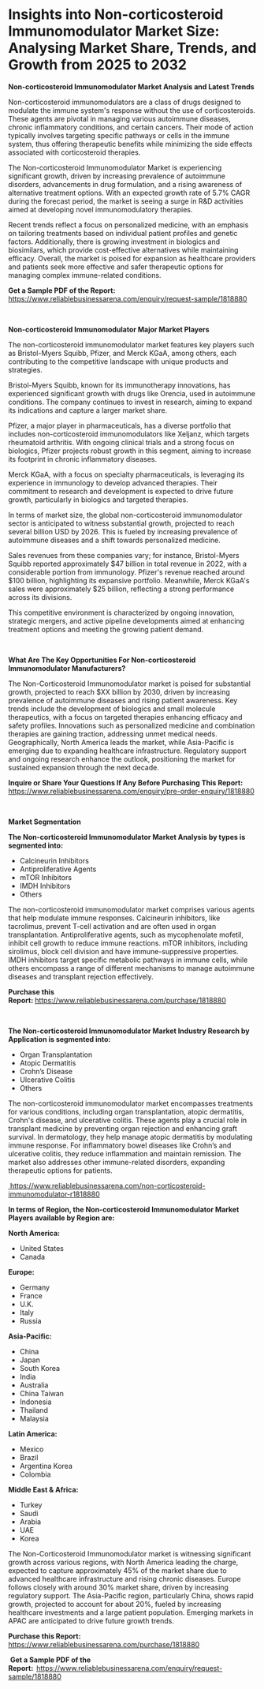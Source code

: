 <p><h1>Insights into Non-corticosteroid Immunomodulator Market Size: Analysing Market Share, Trends, and Growth from 2025 to 2032</h1></p><p><strong>Non-corticosteroid Immunomodulator Market Analysis and Latest Trends</strong></p>
<p><p>Non-corticosteroid immunomodulators are a class of drugs designed to modulate the immune system's response without the use of corticosteroids. These agents are pivotal in managing various autoimmune diseases, chronic inflammatory conditions, and certain cancers. Their mode of action typically involves targeting specific pathways or cells in the immune system, thus offering therapeutic benefits while minimizing the side effects associated with corticosteroid therapies.</p><p>The Non-corticosteroid Immunomodulator Market is experiencing significant growth, driven by increasing prevalence of autoimmune disorders, advancements in drug formulation, and a rising awareness of alternative treatment options. With an expected growth rate of 5.7% CAGR during the forecast period, the market is seeing a surge in R&D activities aimed at developing novel immunomodulatory therapies. </p><p>Recent trends reflect a focus on personalized medicine, with an emphasis on tailoring treatments based on individual patient profiles and genetic factors. Additionally, there is growing investment in biologics and biosimilars, which provide cost-effective alternatives while maintaining efficacy. Overall, the market is poised for expansion as healthcare providers and patients seek more effective and safer therapeutic options for managing complex immune-related conditions.</p></p>
<p><strong>Get a Sample PDF of the Report:&nbsp;</strong> <a href="https://www.reliablebusinessarena.com/enquiry/request-sample/1818880?utm_campaign=3100&utm_medium=2&utm_source=Github&utm_content=ia&utm_term=19042025&utm_id=non-corticosteroid-immunomodulator">https://www.reliablebusinessarena.com/enquiry/request-sample/1818880</a></p>
<p>&nbsp;</p>
<p><strong>Non-corticosteroid Immunomodulator Major Market Players</strong></p>
<p><p>The non-corticosteroid immunomodulator market features key players such as Bristol-Myers Squibb, Pfizer, and Merck KGaA, among others, each contributing to the competitive landscape with unique products and strategies. </p><p>Bristol-Myers Squibb, known for its immunotherapy innovations, has experienced significant growth with drugs like Orencia, used in autoimmune conditions. The company continues to invest in research, aiming to expand its indications and capture a larger market share.</p><p>Pfizer, a major player in pharmaceuticals, has a diverse portfolio that includes non-corticosteroid immunomodulators like Xeljanz, which targets rheumatoid arthritis. With ongoing clinical trials and a strong focus on biologics, Pfizer projects robust growth in this segment, aiming to increase its footprint in chronic inflammatory diseases.</p><p>Merck KGaA, with a focus on specialty pharmaceuticals, is leveraging its experience in immunology to develop advanced therapies. Their commitment to research and development is expected to drive future growth, particularly in biologics and targeted therapies.</p><p>In terms of market size, the global non-corticosteroid immunomodulator sector is anticipated to witness substantial growth, projected to reach several billion USD by 2026. This is fueled by increasing prevalence of autoimmune diseases and a shift towards personalized medicine.</p><p>Sales revenues from these companies vary; for instance, Bristol-Myers Squibb reported approximately $47 billion in total revenue in 2022, with a considerable portion from immunology. Pfizer's revenue reached around $100 billion, highlighting its expansive portfolio. Meanwhile, Merck KGaA's sales were approximately $25 billion, reflecting a strong performance across its divisions. </p><p>This competitive environment is characterized by ongoing innovation, strategic mergers, and active pipeline developments aimed at enhancing treatment options and meeting the growing patient demand.</p></p>
<p>&nbsp;</p>
<p><strong>What Are The Key Opportunities For Non-corticosteroid Immunomodulator Manufacturers?</strong></p>
<p><p>The Non-Corticosteroid Immunomodulator market is poised for substantial growth, projected to reach $XX billion by 2030, driven by increasing prevalence of autoimmune diseases and rising patient awareness. Key trends include the development of biologics and small molecule therapeutics, with a focus on targeted therapies enhancing efficacy and safety profiles. Innovations such as personalized medicine and combination therapies are gaining traction, addressing unmet medical needs. Geographically, North America leads the market, while Asia-Pacific is emerging due to expanding healthcare infrastructure. Regulatory support and ongoing research enhance the outlook, positioning the market for sustained expansion through the next decade.</p></p>
<p><strong>Inquire or Share Your Questions If Any Before Purchasing This Report:</strong> <a href="https://www.reliablebusinessarena.com/enquiry/pre-order-enquiry/1818880?utm_campaign=3100&utm_medium=2&utm_source=Github&utm_content=ia&utm_term=19042025&utm_id=non-corticosteroid-immunomodulator">https://www.reliablebusinessarena.com/enquiry/pre-order-enquiry/1818880</a></p>
<p>&nbsp;</p>
<p><strong>Market Segmentation</strong></p>
<p><strong>The Non-corticosteroid Immunomodulator Market Analysis by types is segmented into:</strong></p>
<p><ul><li>Calcineurin Inhibitors</li><li>Antiproliferative Agents</li><li>mTOR Inhibitors</li><li>IMDH Inhibitors</li><li>Others</li></ul></p>
<p><p>The non-corticosteroid immunomodulator market comprises various agents that help modulate immune responses. Calcineurin inhibitors, like tacrolimus, prevent T-cell activation and are often used in organ transplantation. Antiproliferative agents, such as mycophenolate mofetil, inhibit cell growth to reduce immune reactions. mTOR inhibitors, including sirolimus, block cell division and have immune-suppressive properties. IMDH inhibitors target specific metabolic pathways in immune cells, while others encompass a range of different mechanisms to manage autoimmune diseases and transplant rejection effectively.</p></p>
<p><strong>Purchase this Report:&nbsp;</strong><a href="https://www.reliablebusinessarena.com/purchase/1818880?utm_campaign=3100&utm_medium=2&utm_source=Github&utm_content=ia&utm_term=19042025&utm_id=non-corticosteroid-immunomodulator">https://www.reliablebusinessarena.com/purchase/1818880</a></p>
<p>&nbsp;</p>
<p><strong>The Non-corticosteroid Immunomodulator Market Industry Research by Application is segmented into:</strong></p>
<p><ul><li>Organ Transplantation</li><li>Atopic Dermatitis</li><li>Crohn’s Disease</li><li>Ulcerative Colitis</li><li>Others</li></ul></p>
<p><p>The non-corticosteroid immunomodulator market encompasses treatments for various conditions, including organ transplantation, atopic dermatitis, Crohn's disease, and ulcerative colitis. These agents play a crucial role in transplant medicine by preventing organ rejection and enhancing graft survival. In dermatology, they help manage atopic dermatitis by modulating immune response. For inflammatory bowel diseases like Crohn’s and ulcerative colitis, they reduce inflammation and maintain remission. The market also addresses other immune-related disorders, expanding therapeutic options for patients.</p></p>
<p><a href="https://www.reliablebusinessarena.com/non-corticosteroid-immunomodulator-r1818880?utm_campaign=3100&utm_medium=2&utm_source=Github&utm_content=ia&utm_term=19042025&utm_id=non-corticosteroid-immunomodulator">&nbsp;https://www.reliablebusinessarena.com/non-corticosteroid-immunomodulator-r1818880</a></p>
<p><strong>In terms of Region, the Non-corticosteroid Immunomodulator Market Players available by Region are:</strong></p>
<p>
    <p> <strong> North America: </strong>
        <ul>
            <li>United States</li>
            <li>Canada</li>
        </ul>
        </p> 
    <p> <strong> Europe: </strong>
        <ul>
            <li>Germany</li>
            <li>France</li>
            <li>U.K.</li>
            <li>Italy</li>
            <li>Russia</li>
        </ul>
        </p> 
    <p> <strong> Asia-Pacific: </strong>
        <ul>
            <li>China</li>
            <li>Japan</li>
            <li>South Korea</li>
            <li>India</li>
            <li>Australia</li>
            <li>China Taiwan</li>
            <li>Indonesia</li>
            <li>Thailand</li>
            <li>Malaysia</li>
        </ul>
        </p> 
    <p> <strong> Latin America: </strong>
        <ul>
            <li>Mexico</li>
            <li>Brazil</li>
            <li>Argentina Korea</li>
            <li>Colombia</li>
        </ul>
        </p> 
    <p> <strong> Middle East & Africa: </strong>
        <ul>
            <li>Turkey</li>
            <li>Saudi</li>
            <li>Arabia</li>
            <li>UAE</li>
            <li>Korea</li>
        </ul>
    </p>
    </p>
<p><p>The Non-Corticosteroid Immunomodulator market is witnessing significant growth across various regions, with North America leading the charge, expected to capture approximately 45% of the market share due to advanced healthcare infrastructure and rising chronic diseases. Europe follows closely with around 30% market share, driven by increasing regulatory support. The Asia-Pacific region, particularly China, shows rapid growth, projected to account for about 20%, fueled by increasing healthcare investments and a large patient population. Emerging markets in APAC are anticipated to drive future growth trends.</p></p>
<p><strong>Purchase this Report: </strong><a href="https://www.reliablebusinessarena.com/purchase/1818880?utm_campaign=3100&utm_medium=2&utm_source=Github&utm_content=ia&utm_term=19042025&utm_id=non-corticosteroid-immunomodulator">https://www.reliablebusinessarena.com/purchase/1818880</a></p>
<p>&nbsp;<strong>Get a Sample PDF of the Report:&nbsp;&nbsp;</strong><a href="https://www.reliablebusinessarena.com/enquiry/request-sample/1818880?utm_campaign=3100&utm_medium=2&utm_source=Github&utm_content=ia&utm_term=19042025&utm_id=non-corticosteroid-immunomodulator">https://www.reliablebusinessarena.com/enquiry/request-sample/1818880</a></p>
<p><strong></strong></p>
<p><p></p><p></p><p></p></p>